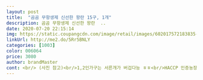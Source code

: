 ```yaml
---
layout: post 
title:  "곰곰 무항생제 신선한 왕란 15구, 1개" 
description: 곰곰 무항생제 신선한 왕란  ..
date: 2020-07-20 22:15:14 
img: https://static.coupangcdn.com/image/retail/images/602017572183835-32be517a-17f3-4263-bdf2-6bb38ef24405.jpg 
linkUrl: http://me2.do/5Rr5BNLY 
categories: [1003] 
color: 006064 
price: 3080 
author: brandMaster 
cont: <br/> (사진 참고)<br/>1,2인가구는 서른개가 버겁다능 ㅎㅎ<br/>HACCP 인증농장에서  깨끗한 공기와 물을<br/>토스트 해먹으려고 계란을 깨기 위해 톡 치는 순간<br/>ㅎㅎ<br/>가격 대비 신선도<br/>간식으로도 좋지만<br/>계란 노른자 고소함+진한맛을 더했대여<br/>계란 전을 부치고<br/>계란을 좋아하는지라 2개 넣고 부쳤엉<br/>곰곰  왕란 15구  발견<br/>곰곰 계란이 제일 맘에 들더라구요<br/>곰곰 달걀 입니다♡<br/>곰곰거는 엄청 다양한 식품들이 있는데 다 평타는 치는 거 같아요.<br/><br/>곰곰계란은 기존사료+보조사료(캡사이신,유산균)를<br/> 
---
```

 